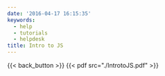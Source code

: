 ```yaml
---
date: '2016-04-17 16:15:35'
keywords:
  - help
  - tutorials
  - helpdesk
title: Intro to JS
---
```


{{< back_button >}} {{< pdf src="./IntrotoJS.pdf" >}}
